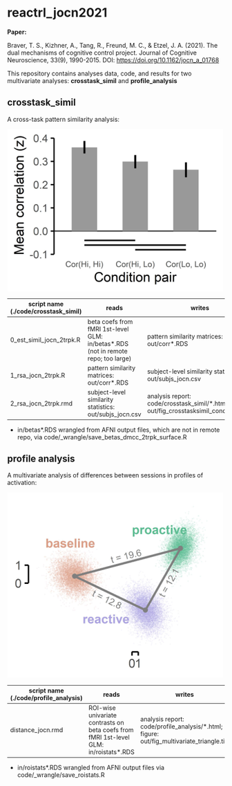 # reactrl_jocn2021

**Paper:**

Braver, T. S., Kizhner, A., Tang, R., Freund, M. C., & Etzel, J. A. (2021). The dual mechanisms of cognitive control project. Journal of Cognitive Neuroscience, 33(9), 1990-2015.
DOI: https://doi.org/10.1162/jocn_a_01768

This repository contains analyses data, code, and results for two multivariate analyses: **crosstask_simil** and **profile_analysis**

## crosstask_simil
A cross-task pattern similarity analysis:

<img src="https://github.com/mcfreund/reactrl_jocn2021/blob/main/out/fig_crosstasksimil_conditional.jpg?raw=true" alt="fig_crosstasksimil_conditional" width="500"/>

| script name (./code/crosstask_simil) | reads | writes |
| ----------- | -- | --- |
| 0_est_simil_jocn_2trpk.R      | beta coefs from fMRI 1st-level GLM: in/betas*.RDS (not in remote repo; too large) | pattern similarity matrices: out/corr*.RDS |
| 1_rsa_jocn_2trpk.R            | pattern similarity matrices: out/corr*.RDS              | subject-level similarity statistics: out/subjs_jocn.csv |
| 2_rsa_jocn_2trpk.rmd          | subject-level similarity statistics: out/subjs_jocn.csv | analysis report: code/crosstask_simil/\*.html; figure: out/fig_crosstasksimil_conditional.tiff |

* in/betas*.RDS wrangled from AFNI output files, which are not in remote repo, via code/\_wrangle/save_betas_dmcc_2trpk_surface.R


## profile analysis
A multivariate analysis of differences between sessions in profiles of activation:

<img src="https://github.com/mcfreund/reactrl_jocn2021/blob/main/out/fig_multivariate_triangle.jpg?raw=true" alt="fig_multivariate_triangle" width="500"/>

| script name (./code/profile_analysis) | reads | writes |
| ----------- | -- | --- |
| distance_jocn.rmd      | ROI-wise univariate contrasts on beta coefs from fMRI 1st-level GLM: in/roistats*.RDS | analysis report: code/profile_analysis/\*.html; figure: out/fig_multivariate_triangle.tiff |
* in/roistats*.RDS wrangled from AFNI output files via code/\_wrangle/save_roistats.R
